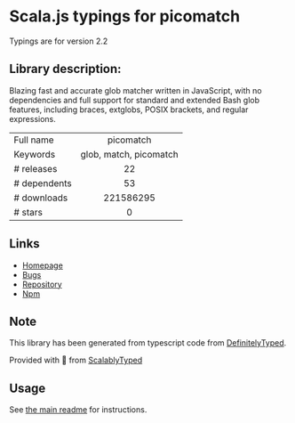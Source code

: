 
# Scala.js typings for picomatch

Typings are for version 2.2

## Library description:
Blazing fast and accurate glob matcher written in JavaScript, with no dependencies and full support for standard and extended Bash glob features, including braces, extglobs, POSIX brackets, and regular expressions.

|                    |                 |
| ------------------ | :-------------: |
| Full name          | picomatch |
| Keywords           | glob, match, picomatch |
| # releases         | 22 |
| # dependents       | 53 |
| # downloads        | 221586295 |
| # stars            | 0 |

## Links
- [Homepage](https://github.com/micromatch/picomatch)
- [Bugs](https://github.com/micromatch/picomatch/issues)
- [Repository](https://github.com/micromatch/picomatch)
- [Npm](https://www.npmjs.com/package/picomatch)
    


## Note
This library has been generated from typescript code from [DefinitelyTyped](https://definitelytyped.org).

Provided with :purple_heart: from [ScalablyTyped](https://github.com/oyvindberg/ScalablyTyped)

## Usage
See [the main readme](../../readme.md) for instructions.


